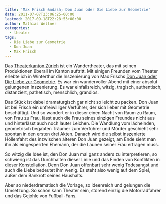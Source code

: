 ```yaml
---
title: 'Max Frisch &ndash; Don Juan oder Die Liebe zur Geometrie'
date: 2011-07-07T23:06:25+00:00
lastmod: 2017-09-18T22:28:53+00:00
author: Mathias Wellner
categories:
  - theater
tags:
  - Die Liebe zur Geometrie
  - Don Juan
  - Max Frisch
---
```

Das [Theaterkanton Zürich](http://www.theaterkantonzuerich.ch/web/) ist ein Wandertheater, das mit seinen Produktionen überall im Kanton auftritt. Mit einigen Freunden vom Theater erlebte ich in Winterthur die Inszenierung von Max Frischs [Don Juan oder Die Liebe zur Geometrie](http://de.wikipedia.org/wiki/Don_Juan_oder_Die_Liebe_zur_Geometrie). Es war ein wundervoller Abend mit einer absolut gelungenen Inszenierung. Es war einfallsreich, witzig, tragisch, authentisch, distanziert, pathetisch, menschlich, grandios. 

Das Stück ist dabei dramaturgisch gar nicht so leicht zu packen. Don Juan ist bei Frisch ein unfreiwilliger Verführer, der sich lieber mit Geometrie beschäftigt. Und so wandert er in dieser einen Nacht von Raum zu Raum, von Frau zu Frau, lässt auch die Frau seines einzigen Freundes nicht aus und hinterlässt auch noch lauter Leichen. Die Wandlung vom lächelnden, geometrisch begabten Träumer zum Verführer und Mörder geschieht sehr spontan in den ersten drei Akten. Danach wird die selbst inszenierte Höllenfahrt des inzwischen älteren Don Juan gezeigt, am Ende sieht man ihn als eingesperrten Ehemann, der die Launen seiner Frau ertragen muss. 

So witzig die Idee ist, den Don Juan mal ganz anders zu interpretieren, so schwierig ist das Durchhalten dieser Linie und das Finden von Konflikten in dieser Konstellation. Denn Don Juan offenbart sehr wenig Todesangst und auch die Liebe bedeutet ihm wenig. Es steht also wenig auf dem Spiel, außer dem Bankrott seines Haushalts. 

Aber so niederdramatisch die Vorlage, so ideenreich und gelungen die Umsetzung. So schön kann Theater sein, störend einzig die Motorradfahrer und das Gejohle von Fußball-Fans.